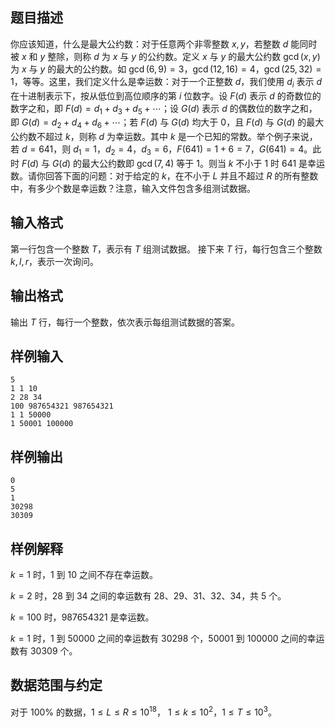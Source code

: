 ## 题目描述
你应该知道，什么是最大公约数：对于任意两个非零整数 $x,y$，若整数 $d$ 能同时被 $x$ 和 $y$ 整除，则称 $d$ 为 $x$ 与 $y$ 的公约数。定义 $x$ 与 $y$ 的最大公约数 $\gcd(x, y)$ 为 $x$ 与 $y$ 的最大的公约数。如 $\gcd(6, 9) = 3$，$\gcd(12, 16) = 4$，$\gcd(25, 32) = 1$，等等。这里，我们定义什么是幸运数：对于一个正整数 $d$，我们使用 $d_i$ 表示 $d$ 在十进制表示下，按从低位到高位顺序的第 $i$ 位数字。设 $F(d)$ 表示 $d$ 的奇数位的数字之和，即 $F(d) = d_1 + d_3 + d_5 + \cdots$；设 $G(d)$ 表示 $d$ 的偶数位的数字之和，即 $G(d) = d_2 + d_4 + d_6 + \cdots$；若 $F(d)$ 与 $G(d)$ 均大于 $0$，且 $F(d)$ 与 $G(d)$ 的最大公约数不超过 $k$，则称 $d$ 为幸运数。其中 $k$ 是一个已知的常数。举个例子来说，若 $d = 641$，则 $d_1 = 1$，$d_2 = 4$，$d_3 = 6$，$F(641) = 1 + 6 = 7$，$G(641) = 4$。此时 $F(d)$ 与 $G(d)$ 的最大公约数即 $\gcd(7, 4)$ 等于 $1$。则当 $k$ 不小于 $1$ 时 $641$ 是幸运数。请你回答下面的问题：对于给定的 $k$，在不小于 $L$ 并且不超过 $R$ 的所有整数中，有多少个数是幸运数？注意，输入文件包含多组测试数据。
## 输入格式
第一行包含一个整数 $T$，表示有 $T$ 组测试数据。
接下来 $T$ 行，每行包含三个整数 $k,l,r$，表示一次询问。
## 输出格式
输出 $T$ 行，每行一个整数，依次表示每组测试数据的答案。
## 样例输入
```plain
5
1 1 10
2 28 34
100 987654321 987654321
1 1 50000
1 50001 100000
```
## 样例输出
```plain
0
5
1
30298
30309
```
## 样例解释
$k = 1$ 时，$1$ 到 $10$ 之间不存在幸运数。

$k = 2$ 时，$28$ 到 $34$ 之间的幸运数有 $28$、$29$、$31$、$32$、$34$，共 $5$ 个。

$k = 100$ 时，$987654321$ 是幸运数。

$k = 1$ 时，$1$ 到 $50000$ 之间的幸运数有 $30298$ 个，$50001$ 到 $100000$ 之间的幸运数有 $30309$ 个。
## 数据范围与约定
对于 $100\%$ 的数据，$1 \le  L \le  R \le  10^{18}$， $1 \le k\le  10^2$，$1 \le T \le 10^3$。